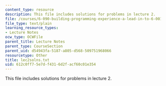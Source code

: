 ```yaml
---
content_type: resource
description: This file includes solutions for problems in lecture 2.
file: /courses/6-090-building-programming-experience-a-lead-in-to-6-001-january-iap-2005/612c0ff75e7df4316d2facf60c01e354_lec2solns.txt
file_type: text/plain
learning_resource_types:
- Lecture Notes
ocw_type: OCWFile
parent_title: Lecture Notes
parent_type: CourseSection
parent_uid: d54943fa-5187-a805-d568-509751968066
resourcetype: Other
title: lec2solns.txt
uid: 612c0ff7-5e7d-f431-6d2f-acf60c01e354
---
```

This file includes solutions for problems in lecture 2.

